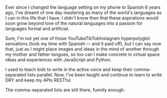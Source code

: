<!-- ### Hi there 👋 -->

Ever since I changed the language setting on my phone to Spanish 6 years ago, I've dreamt of one day mastering as many of the world's languages as I can in this life that I have. I didn't know then that these aspirations would soon grow beyond love of the natural languages into a passion for languages formal and artificial.

Sure, I'm not yet one of those YouTubeTikTokInstagram hyperpolyglot sensations (took my time with Spanish — and it paid off), but I can say now that, just as I might place images and ideas in the mind of another through my mother and father tongues, so too can I make concrete in virtual space ideas and experiences with JavaScript and Python.

I used to teach kids to write in the active voice and keep their comma-separated lists parallel. Now, I've been taught and continue to learn to write DRY and keep my APIs RESTful.

The comma-separated lists are still there, funnily enough.
<!--
![John's GitHub stats](https://github-readme-stats.vercel.app/api?username=jwily&show_icons=true)

**jwily/jwily** is a ✨ _special_ ✨ repository because its `README.md` (this file) appears on your GitHub profile.

Here are some ideas to get you started:

- 🔭 I’m currently working on ...
- 🌱 I’m currently learning ...
- 👯 I’m looking to collaborate on ...
- 🤔 I’m looking for help with ...
- 💬 Ask me about ...
- 📫 How to reach me: ...
- 😄 Pronouns: ...
- ⚡ Fun fact: ...
-->
